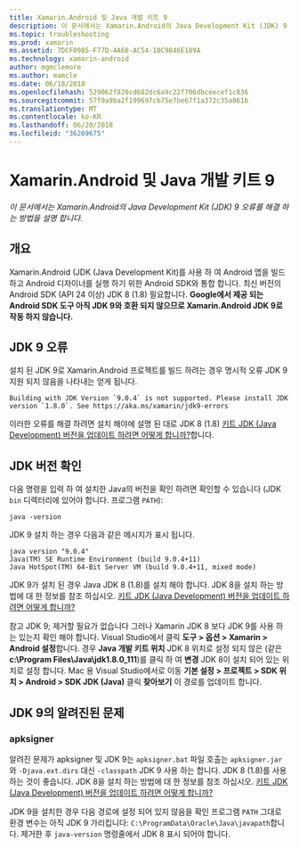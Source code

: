```yaml
---
title: Xamarin.Android 및 Java 개발 키트 9
description: 이 문서에서는 Xamarin.Android의 Java Development Kit (JDK) 9 오류를 해결 하는 방법을 설명 합니다.
ms.topic: troubleshooting
ms.prod: xamarin
ms.assetid: 7DCF0985-F77D-4A68-AC54-10C9846E189A
ms.technology: xamarin-android
author: mgmclemore
ms.author: mamcle
ms.date: 06/18/2018
ms.openlocfilehash: 529062f820cd682dc6a9c22f706dbceecef1c836
ms.sourcegitcommit: 57f9a9ba2f199697cb75e7be67f1a372c35a861b
ms.translationtype: MT
ms.contentlocale: ko-KR
ms.lasthandoff: 06/20/2018
ms.locfileid: "36269675"
---
```

# <a name="xamarinandroid-and-java-development-kit-9"></a>Xamarin.Android 및 Java 개발 키트 9

_이 문서에서는 Xamarin.Android의 Java Development Kit (JDK) 9 오류를 해결 하는 방법을 설명 합니다._


## <a name="overview"></a>개요

Xamarin.Android (JDK (Java Development Kit)를 사용 하 여 Android 앱을 빌드하고 Android 디자이너를 실행 하기 위한 Android SDK와 통합 합니다. 최신 버전의 Android SDK (API 24 이상) JDK 8 (1.8) 필요합니다. **Google에서 제공 되는 Android SDK 도구 아직 JDK 9와 호환 되지 않으므로 Xamarin.Android JDK 9로 작동 하지 않습니다.**

## <a name="jdk-9-errors"></a>JDK 9 오류

설치 된 JDK 9로 Xamarin.Android 프로젝트를 빌드 하려는 경우 명시적 오류 JDK 9 지원 되지 않음을 나타내는 얻게 됩니다.

```shell
Building with JDK Version `9.0.4` is not supported. Please install JDK version `1.8.0`. See https://aka.ms/xamarin/jdk9-errors  
```

이러한 오류를 해결 하려면 설치 해야에 설명 된 대로 JDK 8 (1.8) [키트 JDK (Java Development) 버전을 업데이트 하려면 어떻게 합니까?](~/android/troubleshooting/questions/update-jdk.md)합니다.


## <a name="checking-the-jdk-version"></a>JDK 버전 확인

다음 명령을 입력 하 여 설치한 Java의 버전을 확인 하려면 확인할 수 있습니다 (JDK `bin` 디렉터리에 있어야 합니다. 프로그램 `PATH`):

```shell
java -version
```

JDK 9 설치 하는 경우 다음과 같은 메시지가 표시 됩니다.

```shell
java version "9.0.4"
Java(TM) SE Runtime Environment (build 9.0.4+11)
Java HotSpot(TM) 64-Bit Server VM (build 9.0.4+11, mixed mode)
```

JDK 9가 설치 된 경우 Java JDK 8 (1.8)를 설치 해야 합니다. JDK 8을 설치 하는 방법에 대 한 정보를 참조 하십시오. [키트 JDK (Java Development) 버전을 업데이트 하려면 어떻게 합니까?](~/android/troubleshooting/questions/update-jdk.md)

참고 JDK 9; 제거할 필요가 없습니다 그러나 Xamarin JDK 8 보다 JDK 9를 사용 하는 있는지 확인 해야 합니다. Visual Studio에서 클릭 **도구 > 옵션 > Xamarin > Android 설정**합니다. 경우 **Java 개발 키트 위치** JDK 8 위치로 설정 되지 않은 (같은 **c:\\Program Files\\Java\\jdk1.8.0_111**)를 클릭 하 여 **변경**  JDK 8이 설치 되어 있는 위치로 설정 합니다. Mac 용 Visual Studio에서로 이동 **기본 설정 > 프로젝트 > SDK 위치 > Android > SDK JDK (Java)** 클릭 **찾아보기** 이 경로를 업데이트 합니다.

## <a name="known-issues-with-jdk-9"></a>JDK 9의 알려진된 문제

### <a name="apksigner"></a>apksigner

알려진 문제가 apksigner 및 JDK 9는 `apksigner.bat` 파일 호출는 `apksigner.jar` 와 `-Djava.ext.dirs` 대신 `-classpath` JDK 9 사용 하는 합니다. JDK 8 (1.8)를 사용 하는 것이 좋습니다. JDK 8을 설치 하는 방법에 대 한 정보를 참조 하십시오. [키트 JDK (Java Development) 버전을 업데이트 하려면 어떻게 합니까?](~/android/troubleshooting/questions/update-jdk.md)

JDK 9을 설치한 경우 다음 경로에 설정 되어 있지 않음을 확인 프로그램 `PATH` 그대로 환경 변수는 아직 JDK 9 가리킵니다: `C:\ProgramData\Oracle\Java\javapath`합니다. 제거한 후 `java-version` 명령줄에서 JDK 8 표시 되어야 합니다.
